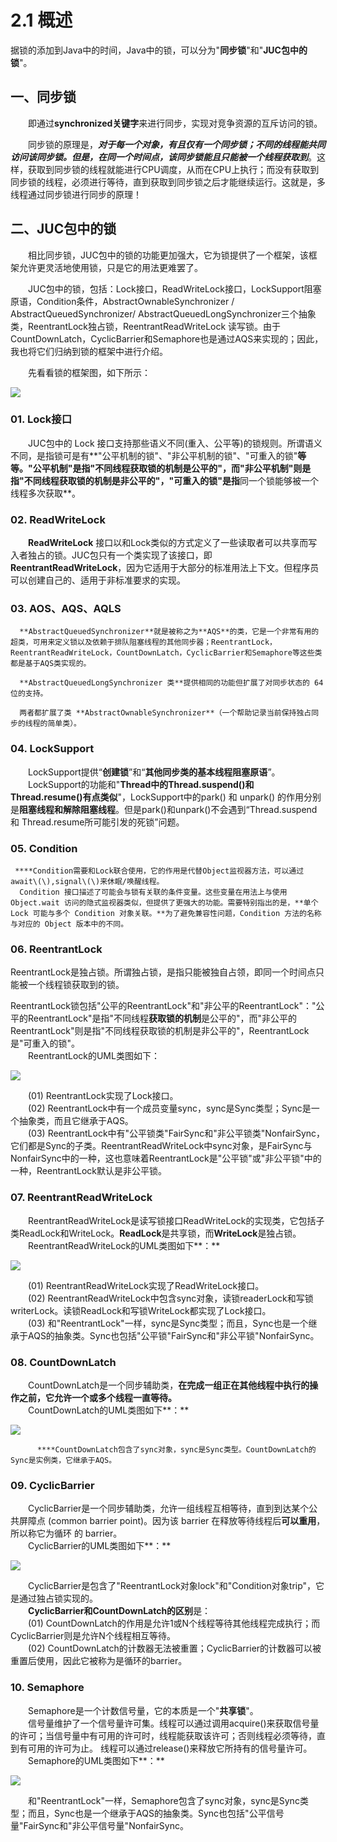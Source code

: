# 2.1 概述

据锁的添加到Java中的时间，Java中的锁，可以分为"**同步锁**"和"**JUC包中的锁**"。

## 一、同步锁

　　即通过**synchronized关键字**来进行同步，实现对竞争资源的互斥访问的锁。

　　同步锁的原理是，_**对于每一个对象，有且仅有一个同步锁；不同的线程能共同访问该同步锁。但是，在同一个时间点，该同步锁能且只能被一个线程获取到**_。这样，获取到同步锁的线程就能进行CPU调度，从而在CPU上执行；而没有获取到同步锁的线程，必须进行等待，直到获取到同步锁之后才能继续运行。这就是，多线程通过同步锁进行同步的原理！

## **二、JUC包中的锁** 

　　相比同步锁，JUC包中的锁的功能更加强大，它为锁提供了一个框架，该框架允许更灵活地使用锁，只是它的用法更难罢了。

　　JUC包中的锁，包括：Lock接口，ReadWriteLock接口，LockSupport阻塞原语，Condition条件，AbstractOwnableSynchronizer / AbstractQueuedSynchronizer/ AbstractQueuedLongSynchronizer三个抽象类，ReentrantLock独占锁，ReentrantReadWriteLock 读写锁。由于CountDownLatch，CyclicBarrier和Semaphore也是通过AQS来实现的；因此，我也将它们归纳到锁的框架中进行介绍。

　　先看看锁的框架图，如下所示：

![](../../.gitbook/assets/image%20%28445%29.png)

### **01. Lock接口**

　　JUC包中的 Lock 接口支持那些语义不同\(重入、公平等\)的锁规则。所谓语义不同，是指锁可是有**"公平机制的锁"、"非公平机制的锁"、"可重入的锁"**等等。"**公平机制**"是指"**不同线程获取锁的机制是公平的**"，而"**非公平机制**"则是指"**不同线程获取锁的机制是非公平的**"，"**可重入的锁**"是指**同一个锁能够被一个线程多次获取**。

### **02. ReadWriteLock**

　　**ReadWriteLock** 接口以和Lock类似的方式定义了一些读取者可以共享而写入者独占的锁。JUC包只有一个类实现了该接口，即 **ReentrantReadWriteLock**，因为它适用于大部分的标准用法上下文。但程序员可以创建自己的、适用于非标准要求的实现。

### **03. AOS、AQS、AQLS**

      **AbstractQueuedSynchronizer**就是被称之为**AQS**的类，它是一个非常有用的超类，可用来定义锁以及依赖于排队阻塞线程的其他同步器；ReentrantLock，ReentrantReadWriteLock，CountDownLatch，CyclicBarrier和Semaphore等这些类都是基于AQS类实现的。  

      **AbstractQueuedLongSynchronizer 类**提供相同的功能但扩展了对同步状态的 64 位的支持。

      两者都扩展了类 **AbstractOwnableSynchronizer**（一个帮助记录当前保持独占同步的线程的简单类）。

### **04. LockSupport**

　　LockSupport提供“**创建锁**”和“**其他同步类的基本线程阻塞原语**”。   
　　LockSupport的功能和"**Thread中的Thread.suspend\(\)和Thread.resume\(\)有点类似**"，LockSupport中的park\(\) 和 unpark\(\) 的作用分别是**阻塞线程和解除阻塞线程**。但是park\(\)和unpark\(\)不会遇到“Thread.suspend 和 Thread.resume所可能引发的死锁”问题。

### **05. Condition**

     ****Condition需要和Lock联合使用，它的作用是代替Object监视器方法，可以通过await\(\),signal\(\)来休眠/唤醒线程。  
      Condition 接口描述了可能会与锁有关联的条件变量。这些变量在用法上与使用 Object.wait 访问的隐式监视器类似，但提供了更强大的功能。需要特别指出的是，**单个 Lock 可能与多个 Condition 对象关联。**为了避免兼容性问题，Condition 方法的名称与对应的 Object 版本中的不同。

### **06. ReentrantLock**

ReentrantLock是独占锁。所谓独占锁，是指只能被独自占领，即同一个时间点只能被一个线程锁获取到的锁。

ReentrantLock锁包括"公平的ReentrantLock"和"非公平的ReentrantLock"："公平的ReentrantLock"是指"不同线程**获取锁的机制**是公平的"，而"非公平的ReentrantLock"则是指"不同线程获取锁的机制是非公平的"，ReentrantLock是"可重入的锁"。  
　　ReentrantLock的UML类图如下：

![](../../.gitbook/assets/image%20%28426%29.png)

　　\(01\) ReentrantLock实现了Lock接口。  
　　\(02\) ReentrantLock中有一个成员变量sync，sync是Sync类型；Sync是一个抽象类，而且它继承于AQS。  
　　\(03\) ReentrantLock中有"公平锁类"FairSync和"非公平锁类"NonfairSync，它们都是Sync的子类。ReentrantReadWriteLock中sync对象，是FairSync与NonfairSync中的一种，这也意味着ReentrantLock是"公平锁"或"非公平锁"中的一种，ReentrantLock默认是非公平锁。

### **07. ReentrantReadWriteLock**

　　ReentrantReadWriteLock是读写锁接口ReadWriteLock的实现类，它包括子类ReadLock和WriteLock。**ReadLock**是共享锁，而**WriteLock**是独占锁。  
　　ReentrantReadWriteLock的UML类图如下**：**

![](../../.gitbook/assets/image%20%2882%29.png)

  
　　\(01\) ReentrantReadWriteLock实现了ReadWriteLock接口。  
　　\(02\) ReentrantReadWriteLock中包含sync对象，读锁readerLock和写锁writerLock。读锁ReadLock和写锁WriteLock都实现了Lock接口。  
　　\(03\) 和"ReentrantLock"一样，sync是Sync类型；而且，Sync也是一个继承于AQS的抽象类。Sync也包括"公平锁"FairSync和"非公平锁"NonfairSync。

### **08. CountDownLatch**

　　CountDownLatch是一个同步辅助类，**在完成一组正在其他线程中执行的操作之前，它允许一个或多个线程一直等待。**   
　　CountDownLatch的UML类图如下**：**

![](../../.gitbook/assets/image%20%28367%29.png)

          ****CountDownLatch包含了sync对象，sync是Sync类型。CountDownLatch的Sync是实例类，它继承于AQS。

### **09. CyclicBarrier**

　　CyclicBarrier是一个同步辅助类，允许一组线程互相等待，直到到达某个公共屏障点 \(common barrier point\)。因为该 barrier 在释放等待线程后**可以重用**，所以称它为循环 的 barrier。  
　　CyclicBarrier的UML类图如下**：**

![](../../.gitbook/assets/image%20%2845%29.png)

　　CyclicBarrier是包含了"ReentrantLock对象lock"和"Condition对象trip"，它是通过独占锁实现的。  
　　**CyclicBarrier和CountDownLatch的区别**是：  
　　\(01\) CountDownLatch的作用是允许1或N个线程等待其他线程完成执行；而CyclicBarrier则是允许N个线程相互等待。  
　　\(02\) CountDownLatch的计数器无法被重置；CyclicBarrier的计数器可以被重置后使用，因此它被称为是循环的barrier。

### **10. Semaphore**

　　Semaphore是一个计数信号量，它的本质是一个"**共享锁**"。  
　　信号量维护了一个信号量许可集。线程可以通过调用acquire\(\)来获取信号量的许可；当信号量中有可用的许可时，线程能获取该许可；否则线程必须等待，直到有可用的许可为止。 线程可以通过release\(\)来释放它所持有的信号量许可。  
　　Semaphore的UML类图如下**：**

![](../../.gitbook/assets/image%20%28189%29.png)

　　和"ReentrantLock"一样，Semaphore包含了sync对象，sync是Sync类型；而且，Sync也是一个继承于AQS的抽象类。Sync也包括"公平信号量"FairSync和"非公平信号量"NonfairSync。

